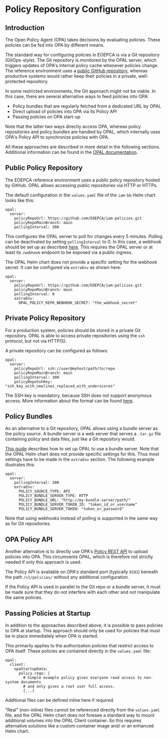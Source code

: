 # Policy Repository Configuration

## Introduction

The Open Policy Agent (OPA) takes decisions by evaluating policies.
These policies can be fed into OPA by different means.

The standard way for configuring policies in EOEPCA is via a Git
repository (GitOps-style). The Git repository is monitored by the
OPAL server, which triggers updates of OPA's internal policy cache
whenever policies change. The reference environment uses a [public
GitHub repository](https://github.com/EOEPCA/iam-policies), whereas
productive systems would rather keep their policies in a private,
well-protected repository.

In some restricted environments, the Git approach might not be viable.
In this case, there are several alternative ways to feed policies
into OPA:

* Policy bundles that are regularly fetched from a dedicated URL
  by OPAL
* Direct upload of policies into OPA via its Policy API
* Passing policies on OPA start-up

Note that the latter two ways directly access OPA, whereas policy
repositories and policy bundles are handled by OPAL, which
internally uses OPA's Policy API to synchronize policies with OPA. 

All these approaches are described in more detail in the following
sections. Additional information can be found in the
[OPAL documentation](https://docs.opal.ac/getting-started/running-opal/run-opal-server/policy-repo-location). 

## Public Policy Repository

The EOEPCA reference environment uses a public policy repository
hosted by GitHub. OPAL allows accessing public repositories via
HTTP or HTTPs.

The default configuration in the `values.yaml` file of the `iam-bb`
Helm chart looks like this:

```
opal:
  server:
    policyRepoUrl: https://github.com/EOEPCA/iam-policies.git
    policyRepoMainBranch: main
    pollingInterval: 300
```

This configures the OPAL server to poll for changes every 5 minutes.
Polling can be deactivated by setting `pollingInterval` to 0. In this
case, a webhook should be set up as described
[here](https://docs.opal.ac/getting-started/running-opal/run-opal-server/policy-repo-syncing/#option-2-using-a-webhook).
This requires the OPAL server or at least its `/webhook` endpoint to
be exposed via a public ingress.

The OPAL Helm chart does not provide a specific setting for the
webhook secret. It can be configured via `extraEnv` as shown here:

```
opal:
  server:
    policyRepoUrl: https://github.com/EOEPCA/iam-policies.git
    policyRepoMainBranch: main
    pollingInterval: 0
    extraEnv:
      OPAL_POLICY_REPO_WEBHOOK_SECRET: "the_webhook_secret"
```

## Private Policy Repository

For a production system, policies should be stored in a private
Git repository. OPAL is able to access private repositories using
the `ssh` protocol, but not via HTTP(S).

A private repository can be configured as follows:

```
opal:
  server:
    policyRepoUrl: ssh://user@myhost/path/to/repo
    policyRepoMainBranch: main
    pollingInterval: 300
    policyRepoSshKey: "ssh_key_with_newlines_replaced_with_underscores"
```

The SSH key is mandatory, because SSH does not support anonymous access.
More information about the format can be found
[here](https://docs.opal.ac/getting-started/running-opal/run-opal-server/policy-repo-location#optional-ssh-key-for-private-repos). 

## Policy Bundles

As an alternative to a Git repository, OPAL allows using a bundle server
as the policy source. A bundle server is a web server that serves a `.tar.gz`
file containing policy and data files, just like a Git repository would.

[This guide](https://docs.opal.ac/tutorials/track_an_api_bundle_server/)
describes how to set up OPAL to use a bundle server. Note that the OPAL
Helm chart does not provide specific settings for this. Thus most
settings have to be made in the `extraEnv` section. The following
example illustrates this:

```
opal:
  server:
    pollingInterval: 300
    extraEnv:
      POLICY_SOURCE_TYPE: API
      POLICY_BUNDLE_SERVER_TYPE: HTTP
      POLICY_BUNDLE_URL: "http://my-bundle-server/path/"
      POLICY_BUNDLE_SERVER_TOKEN_ID: "token_id_or_username"
      POLICY_BUNDLE_SERVER_TOKEN: "token_or_password"
```

Note that using webhooks instead of polling is supported in the same
way as for Git repositories. 

## OPA Policy API

Another alternative is to directly use OPA's
[Policy REST API](https://www.openpolicyagent.org/docs/latest/rest-api/#policy-api)
to upload policies into OPA. This circumvents OPAL, which is therefore
not strictly needed if only this approach is used.

The Policy API is available on OPA's standard port (typically `8181`)
beneath the path `/v1/policies/` without any additional configuration.

If the Policy API is used in parallel to the Git repo or a bundle server,
it must be made sure that they do not interfere with each other and not
manipulate the same policies.

## Passing Policies at Startup

In addition to the approaches described above, it is possible to pass
policies to OPA at startup. This approach should only be used for
policies that must be in place immediately when OPA is started.

This primarily applies to the authorization policies that restrict
access to OPA itself. These policies are contained directly in the
`values.yaml` file:

```
opal:
  client:
    opaStartupData:
      policy.rego: |
        # Simple example policy gives everyone read access to non-system documents
        # and only gives a root user full access.
        [...]
```

Additional files can be defined inline here if required.

"Real" (non-inline) files cannot be referenced directly from the
`values.yaml` file, and the OPAL Helm chart does not foresee a
standard way to mount additional volumes into the OPAL Client
container. So this requires alternative solutions like a custom
container image and/ or an enhanced Helm chart.
